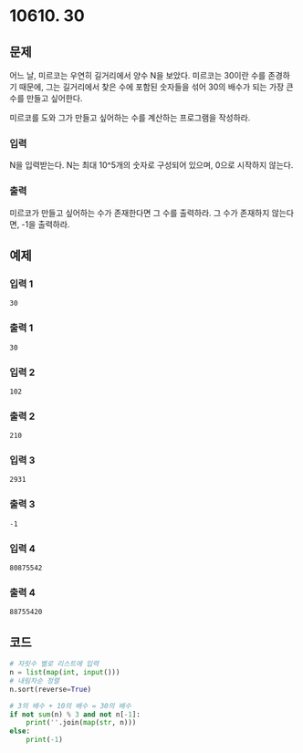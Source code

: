 # 10610. 30

## 문제

어느 날, 미르코는 우연히 길거리에서 양수 N을 보았다. 미르코는 30이란 수를 존경하기 때문에, 그는 길거리에서 찾은 수에 포함된 숫자들을 섞어 30의 배수가 되는 가장 큰 수를 만들고 싶어한다.

미르코를 도와 그가 만들고 싶어하는 수를 계산하는 프로그램을 작성하라.



### 입력

N을 입력받는다. N는 최대 10^5개의 숫자로 구성되어 있으며, 0으로 시작하지 않는다.

### 출력

미르코가 만들고 싶어하는 수가 존재한다면 그 수를 출력하라. 그 수가 존재하지 않는다면, -1을 출력하라.

## 예제

### 입력 1

```
30
```

### 출력 1

```
30
```



### 입력 2

```
102
```

### 출력 2

```
210
```



### 입력 3

```
2931
```

### 출력 3

```
-1
```



### 입력 4

```
80875542
```

### 출력 4

```
88755420
```





## 코드

```python
# 자릿수 별로 리스트에 입력
n = list(map(int, input()))
# 내림차순 정렬
n.sort(reverse=True)

# 3의 배수 + 10의 배수 = 30의 배수
if not sum(n) % 3 and not n[-1]:
    print(''.join(map(str, n)))
else:
    print(-1)
```














